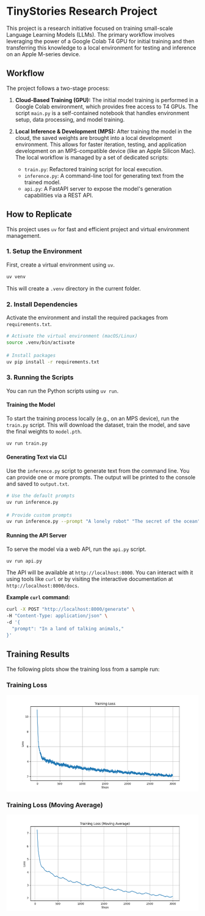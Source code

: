 # TinyStories Research Project

This project is a research initiative focused on training small-scale Language Learning Models (LLMs). The primary workflow involves leveraging the power of a Google Colab T4 GPU for initial training and then transferring this knowledge to a local environment for testing and inference on an Apple M-series device.

## Workflow

The project follows a two-stage process:

1.  **Cloud-Based Training (GPU):** The initial model training is performed in a Google Colab environment, which provides free access to T4 GPUs. The script `main.py` is a self-contained notebook that handles environment setup, data processing, and model training.

2.  **Local Inference & Development (MPS):** After training the model in the cloud, the saved weights are brought into a local development environment. This allows for faster iteration, testing, and application development on an MPS-compatible device (like an Apple Silicon Mac). The local workflow is managed by a set of dedicated scripts:
    *   `train.py`: Refactored training script for local execution.
    *   `inference.py`: A command-line tool for generating text from the trained model.
    *   `api.py`: A FastAPI server to expose the model's generation capabilities via a REST API.

## How to Replicate

This project uses `uv` for fast and efficient project and virtual environment management.

### 1. Setup the Environment

First, create a virtual environment using `uv`.

```bash
uv venv
```

This will create a `.venv` directory in the current folder.

### 2. Install Dependencies

Activate the environment and install the required packages from `requirements.txt`.

```bash
# Activate the virtual environment (macOS/Linux)
source .venv/bin/activate

# Install packages
uv pip install -r requirements.txt
```

### 3. Running the Scripts

You can run the Python scripts using `uv run`.

#### Training the Model

To start the training process locally (e.g., on an MPS device), run the `train.py` script. This will download the dataset, train the model, and save the final weights to `model.pth`.

```bash
uv run train.py
```

#### Generating Text via CLI

Use the `inference.py` script to generate text from the command line. You can provide one or more prompts. The output will be printed to the console and saved to `output.txt`.

```bash
# Use the default prompts
uv run inference.py

# Provide custom prompts
uv run inference.py --prompt "A lonely robot" "The secret of the ocean"
```

#### Running the API Server

To serve the model via a web API, run the `api.py` script.

```bash
uv run api.py
```

The API will be available at `http://localhost:8000`. You can interact with it using tools like `curl` or by visiting the interactive documentation at `http://localhost:8000/docs`.

**Example `curl` command:**

```bash
curl -X POST "http://localhost:8000/generate" \
-H "Content-Type: application/json" \
-d '{
  "prompt": "In a land of talking animals,"
}'
```

## Training Results

The following plots show the training loss from a sample run:

### Training Loss
![Training Loss](training_loss.png)

### Training Loss (Moving Average)
![Training Loss Moving Average](training_loss_ma.png)